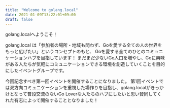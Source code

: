 ```yaml
---
title: "Welcome to golang.local"
date: 2021-01-09T13:22:01+09:00
draft: false
---
```


golang.localへようこそ！

golang.local は「参加者の場所・地域も問わず、Goを愛する全ての人の世界をもっと広げたい」というコンセプトのもと、 Goを愛する全てのひとのコミュニケーションハブを目指しています！
まだまだ少ないGo人口を増やし、Goに興味がある人たちが気軽にコミュニケーションできる環境を創造していくことを目的にしたイベントグループです。

今回記念すべき第一回イベントを開催することになりました。
第1回イベントでは双方向コミュニケーションを重視した場作りを目指し、golang.localがきっかけとなって普段交流のないGo Loverな人たちのハブにしたいと思い賛同してくれた有志によって開催することとなりました！
